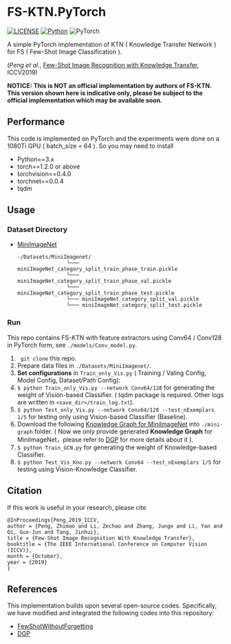 # FS-KTN.PyTorch

[![LICENSE](https://img.shields.io/badge/license-MIT-green)](https://github.com/CSer-Tang-hao/FS-KTN/blob/master/LICENSE)
[![Python](https://img.shields.io/badge/python-3.6-blue.svg)](https://www.python.org/)
![PyTorch](https://img.shields.io/badge/pytorch-1.2.0-%237732a8)

A simple PyTorch implementation of KTN ( Knowledge Transfer Network ) for FS ( Few-Shot Image Classification ). 

(_Peng et al._, [Few-Shot Image Recognition with Knowledge Transfer](http://openaccess.thecvf.com/content_ICCV_2019/papers/Peng_Few-Shot_Image_Recognition_With_Knowledge_Transfer_ICCV_2019_paper.pdf), ICCV2019)

**NOTICE: This is NOT an official implementation by authors of FS-KTN. This version shown here is indicative only, please be subject to the  official implementation which may be available soon.** 

## Performance
This code is implemented on PyTorch and the experiments were done on a 1080Ti GPU ( batch_size = 64 ).
So you may need to install
* Python==3.x
* torch==1.2.0 or above
* torchvision==0.4.0
* torchnet==0.0.4
* tqdm


[comment]: <> (|Model|Dataset|Backbone|1-Shot &#40;Our&#41;|5-Shot &#40;Our&#41;|)

[comment]: <> (|:-----:|:-----:|:----:|:--------------:|:--------------:|)

[comment]: <> (|Vis.|[MiniImagenet]&#40;https://mega.nz/#!rx0wGQyS!96sFlAr6yyv-9QQPCm5OBFbOm4XSD0t-HlmGaT5GaiE&#41;|Conv64|54.34 +- 0.78% |71.40 +- 0.63%|)

[comment]: <> (|Vis.+Kno.|[MiniImagenet]&#40;https://mega.nz/#!rx0wGQyS!96sFlAr6yyv-9QQPCm5OBFbOm4XSD0t-HlmGaT5GaiE&#41;|Conv64|63.83 +- 0.77%|73.63 +- 0.62%|)



## Usage

### Dataset Directory

* [MiniImageNet](https://mega.nz/#!rx0wGQyS!96sFlAr6yyv-9QQPCm5OBFbOm4XSD0t-HlmGaT5GaiE)

  ```
  -/Datasets/MiniImagenet/
                  └─── miniImageNet_category_split_train_phase_train.pickle
                  └─── miniImageNet_category_split_train_phase_val.pickle
                  └─── miniImageNet_category_split_train_phase_test.pickle
                  └─── miniImageNet_category_split_val.pickle
                  └─── miniImageNet_category_split_test.pickle
  ```
  
### Run

This repo contains FS-KTN with feature extractors using Conv64 / Conv128 in PyTorch form, see ```./models/Conv_model.py```. 

1. ``` git clone``` this repo.
2. Prepare data files in ```./Datasets/MiniImagenet/```.
3. **Set configurations** in ```Train_only_Vis.py``` ( Training / Valing Config, Model Config, Dataset/Path Config):
4. ```$ python Train_only_Vis.py --network Conv64/128``` for generating the weight of Vision-based Classifier. ( tqdm package is required. Other logs are written in ```<save_dir>/train_log.txt```).
5. ```$ python Test_only_Vis.py --network Conv64/128 --test_nExemplars 1/5```  for testing only using Vision-based Classifier (Baseline).
6. Download the following [Knowledge Graph for MiniImageNet](https://drive.google.com/file/d/1o7URkid8r9fhmySUbwbywSq-sKnEy6jk/view?usp=sharing) into `./mini-graph` folder. ( Now we only provide generated **Knowledge Graph** for MiniImageNet，please refer to [DGP](https://github.com/yinboc/DGP/tree/master/materials)  for more details about it ).
7. ```$ python Train_GCN.py```  for generating the weight of Knowledge-based Classifier. 
8. ```$ python Test_Vis_Kno.py --network Conv64 --test_nExemplars 1/5```  for testing using Vision-Knowledge Classifier. 

## Citation
If this work is useful in your research, please cite 

```
@InProceedings{Peng_2019_ICCV,
author = {Peng, Zhimao and Li, Zechao and Zhang, Junge and Li, Yan and Qi, Guo-Jun and Tang, Jinhui},
title = {Few-Shot Image Recognition With Knowledge Transfer},
booktitle = {The IEEE International Conference on Computer Vision (ICCV)},
month = {October},
year = {2019}
}
```

## References
This implementation builds upon several open-source codes. Specifically, we have modified and integrated the following codes into this repository:

*  [FewShotWithoutForgetting](https://github.com/gidariss/FewShotWithoutForgetting) 
*  [DGP](https://github.com/cyvius96/DGP) 

